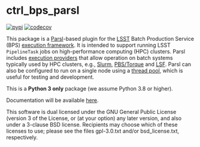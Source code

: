 # ctrl_bps_parsl

[![pypi](https://img.shields.io/pypi/v/lsst-ctrl-bps-parsl.svg)](https://pypi.org/project/lsst-ctrl-bps-parsl/)
[![codecov](https://codecov.io/gh/lsst/ctrl_bps_parsl/branch/main/graph/badge.svg?token=YoPKBx96gw)](https://codecov.io/gh/lsst/ctrl_bps_parsl)

This package is a [Parsl](https://parsl-project.org)-based plugin for the [LSST](https://www.lsst.org) Batch Production Service (BPS) [execution framework](https://github.com/lsst/ctrl_bps).
It is intended to support running LSST `PipelineTask` jobs on high-performance computing (HPC) clusters.
Parsl includes [execution providers](https://parsl.readthedocs.io/en/stable/userguide/execution.html#execution-providers) that allow operation on batch systems typically used by HPC clusters, e.g., [Slurm](https://parsl.readthedocs.io/en/stable/stubs/parsl.providers.SlurmProvider.html#parsl.providers.SlurmProvider), [PBS/Torque](https://parsl.readthedocs.io/en/stable/stubs/parsl.providers.TorqueProvider.html#parsl.providers.TorqueProvider) and [LSF](https://parsl.readthedocs.io/en/stable/stubs/parsl.providers.LSFProvider.html#parsl.providers.LSFProvider).
Parsl can also be configured to run on a single node using a [thread pool](https://parsl.readthedocs.io/en/stable/stubs/parsl.executors.ThreadPoolExecutor.html#parsl.executors.ThreadPoolExecutor), which is useful for testing and development.

This is a **Python 3 only** package (we assume Python 3.8 or higher).

Documentation will be available [here](https://pipelines.lsst.io/modules/lsst.ctrl.bps.parsl/index.html).

This software is dual licensed under the GNU General Public License (version 3 of the License, or (at your option) any later version, and also under a 3-clause BSD license.
Recipients may choose which of these licenses to use; please see the files gpl-3.0.txt and/or bsd_license.txt, respectively.
